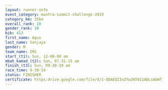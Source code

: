 ```yaml
---
layout: runner-info 
event_category: mantra-summit-challenge-2019 
category_km: 35km 
overall_rank: 10
gender_rank: 10
bib: 413
first_name: Agus
last_name: Sanjaya
gender: M
team_name: IRS
start_(t1): Sun, 12-00-00 am
mbah_kamad_(t2): Sun, 07-31-15 am
finish_(t3): Sun, 09-38-19 am
race_time: 9-38-19
status: FINISHER
certificate: https:drive.google.com/file/d/1-ODAEQIIoZYw2NT6I1ADLsAbWf__op9n/view?usp=sharing
---
```

